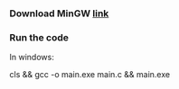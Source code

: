 
### Download MinGW [link](http://www.mingw.org/)


### Run the code


In windows:

cls && gcc -o main.exe main.c && main.exe